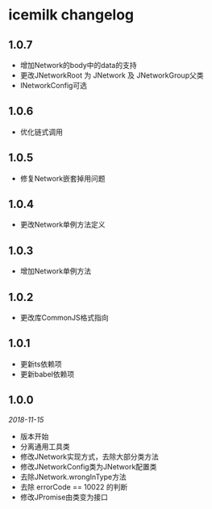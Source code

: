 # icemilk changelog

## 1.0.7
 * 增加Network的body中的data的支持
 * 更改JNetworkRoot 为 JNetwork 及 JNetworkGroup父类
 * INetworkConfig可选

## 1.0.6
 * 优化链式调用
 
## 1.0.5
 * 修复Network嵌套掉用问题
 
## 1.0.4
 * 更改Network单例方法定义
 
## 1.0.3
 * 增加Network单例方法
 
## 1.0.2
 * 更改库CommonJS格式指向

## 1.0.1
 * 更新ts依赖项
 * 更新babel依赖项

## 1.0.0
*2018-11-15*
 
 * 版本开始
 * 分离通用工具类
 * 修改JNetwork实现方式，去除大部分类方法
 * 修改JNetworkConfig类为JNetwork配置类
 * 去除JNetwork.wrongInType方法
 * 去除 errorCode == 10022 的判断
 * 修改JPromise由类变为接口